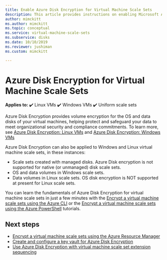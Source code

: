```yaml
---
title: Enable Azure Disk Encryption for Virtual Machine Scale Sets
description: This article provides instructions on enabling Microsoft Azure Disk Encryption for Virtual Machine Scale Sets
author: mimckitt
ms.author: mimckitt
ms.topic: conceptual
ms.service: virtual-machine-scale-sets
ms.subservice: disks
ms.date: 10/10/2019
ms.reviewer: jushiman
ms.custom: mimckitt

---
```


# Azure Disk Encryption for Virtual Machine Scale Sets

**Applies to:** :heavy_check_mark: Linux VMs :heavy_check_mark: Windows VMs :heavy_check_mark: Uniform scale sets

Azure Disk Encryption provides volume encryption for the OS and data disks of your virtual machines, helping protect and safeguard your data to meet organizational security and compliance commitments. To learn more, see [Azure Disk Encryption: Linux VMs](../virtual-machines/linux/disk-encryption-overview.md) and [Azure Disk Encryption: Windows VMs](../virtual-machines/windows/disk-encryption-overview.md)  

Azure Disk Encryption can also be applied to Windows and Linux virtual machine scale sets, in these instances:
- Scale sets created with managed disks. Azure Disk encryption is not supported for native (or unmanaged) disk scale sets.
- OS and data volumes in Windows scale sets.
- Data volumes in Linux scale sets. OS disk encryption is NOT supported at present for Linux scale sets.

You can learn the fundamentals of Azure Disk Encryption for virtual machine scale sets in just a few minutes with the [Encrypt a virtual machine scale sets using the Azure CLI](disk-encryption-cli.md) or the [Encrypt a virtual machine scale sets using the Azure PowerShell](disk-encryption-powershell.md) tutorials.

## Next steps

- [Encrypt a virtual machine scale sets using the Azure Resource Manager](disk-encryption-azure-resource-manager.md)
- [Create and configure a key vault for Azure Disk Encryption](disk-encryption-key-vault.md)
- [Use Azure Disk Encryption with virtual machine scale set extension sequencing](disk-encryption-extension-sequencing.md)
